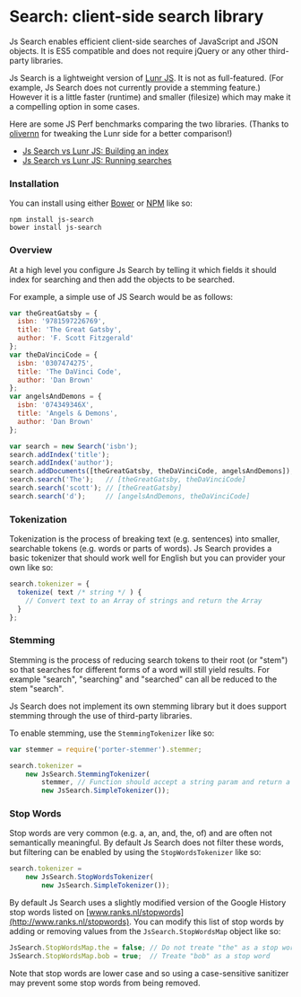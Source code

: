 # Search: client-side search library

Js Search enables efficient client-side searches of JavaScript and JSON objects.
It is ES5 compatible and does not require jQuery or any other third-party libraries.

Js Search is a lightweight version of [Lunr JS](http://lunrjs.com/). It is not as full-featured. (For example, Js Search does not currently provide a stemming feature.) However it is a little faster (runtime) and smaller (filesize) which may make it a compelling option in some cases.

Here are some JS Perf benchmarks comparing the two libraries. (Thanks to [olivernn](https://github.com/olivernn) for tweaking the Lunr side for a better comparison!)

* [Js Search vs Lunr JS: Building an index](http://jsperf.com/js-search-vs-lunr-js-build-search-index/4)
* [Js Search vs Lunr JS: Running searches](http://jsperf.com/js-search-vs-lunr-js-running-searches/4)

### Installation

You can install using either [Bower](http://bower.io/) or [NPM](https://www.npmjs.com/) like so:

```shell
npm install js-search
bower install js-search
```

### Overview

At a high level you configure Js Search by telling it which fields it should index for searching and then add the objects to be searched.

For example, a simple use of JS Search would be as follows:

```javascript
var theGreatGatsby = {
  isbn: '9781597226769',
  title: 'The Great Gatsby',
  author: 'F. Scott Fitzgerald'
};
var theDaVinciCode = {
  isbn: '0307474275',
  title: 'The DaVinci Code',
  author: 'Dan Brown'
};
var angelsAndDemons = {
  isbn: '074349346X',
  title: 'Angels & Demons',
  author: 'Dan Brown'
};

var search = new Search('isbn');
search.addIndex('title');
search.addIndex('author');
search.addDocuments([theGreatGatsby, theDaVinciCode, angelsAndDemons]);
search.search('The');   // [theGreatGatsby, theDaVinciCode]
search.search('scott'); // [theGreatGatsby]
search.search('d');     // [angelsAndDemons, theDaVinciCode]
```

### Tokenization

Tokenization is the process of breaking text (e.g. sentences) into smaller, searchable tokens (e.g. words or parts of words). Js Search provides a basic tokenizer that should work well for English but you can provider your own like so:

```javascript
search.tokenizer = {
  tokenize( text /* string */ ) {
    // Convert text to an Array of strings and return the Array
  }
};
```

### Stemming

Stemming is the process of reducing search tokens to their root (or "stem") so that searches for different forms of a word will still yield results. For example "search", "searching" and "searched" can all be reduced to the stem "search".

Js Search does not implement its own stemming library but it does support stemming through the use of third-party libraries.

To enable stemming, use the `StemmingTokenizer` like so:

```javascript
var stemmer = require('porter-stemmer').stemmer;

search.tokenizer =
	new JsSearch.StemmingTokenizer(
        stemmer, // Function should accept a string param and return a string
	    new JsSearch.SimpleTokenizer());
```

### Stop Words

Stop words are very common (e.g. a, an, and, the, of) and are often not semantically meaningful. By default Js Search does not filter these words, but filtering can be enabled by using the `StopWordsTokenizer` like so:

```javascript
search.tokenizer =
	new JsSearch.StopWordsTokenizer(
    	new JsSearch.SimpleTokenizer());
```

By default Js Search uses a slightly modified version of the Google History stop words listed on [www.ranks.nl/stopwords](http://www.ranks.nl/stopwords). You can modify this list of stop words by adding or removing values from the `JsSearch.StopWordsMap` object like so:

```javascript
JsSearch.StopWordsMap.the = false; // Do not treate "the" as a stop word
JsSearch.StopWordsMap.bob = true;  // Treate "bob" as a stop word
```

Note that stop words are lower case and so using a case-sensitive sanitizer may prevent some stop words from being removed.